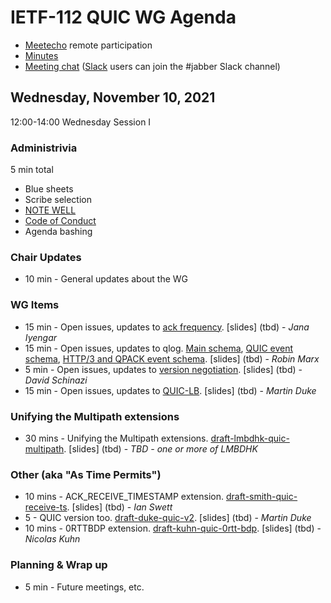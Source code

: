 # IETF-112 QUIC WG Agenda

* [Meetecho](https://meetings.conf.meetecho.com/ietf112/?group=quic) remote participation
* [Minutes](https://codimd.ietf.org/notes-ietf-112-quic)
* [Meeting chat](xmpp:quic@jabber.ietf.org?join) ([Slack](https://quicdev.slack.com/) users can join the #jabber Slack channel)

## Wednesday, November 10, 2021

12:00-14:00 Wednesday Session I

### Administrivia

5 min total

* Blue sheets
* Scribe selection
* [NOTE WELL](https://www.ietf.org/about/note-well.html)
* [Code of Conduct](https://www.rfc-editor.org/rfc/rfc7154.html)
* Agenda bashing

### Chair Updates
* 10 min - General updates about the WG


### WG Items
* 15 min - Open issues, updates to [ack frequency](https://github.com/quicwg/ack-frequency). [slides] (tbd) - *Jana Iyengar*
* 15 min - Open issues, updates to qlog. [Main schema](https://datatracker.ietf.org/doc/html/draft-ietf-quic-qlog-main-schema), [QUIC event schema](https://datatracker.ietf.org/doc/html/draft-ietf-quic-qlog-quic-events), [HTTP/3 and QPACK event schema](https://quicwg.github.io/qlog/#go.draft-ietf-quic-qlog-h3-events.html). [slides] (tbd) - *Robin Marx*
* 5 min - Open issues, updates to [version negotiation](https://datatracker.ietf.org/doc/draft-ietf-quic-version-negotiation/). [slides] (tbd) - *David Schinazi*
* 15 min - Open issues, updates to [QUIC-LB](https://datatracker.ietf.org/doc/draft-ietf-quic-load-balancers). [slides] (tbd) - *Martin Duke*

### Unifying the Multipath extensions
* 30 mins - Unifying the Multipath extensions. [draft-lmbdhk-quic-multipath](https://datatracker.ietf.org/doc/draft-lmbdhk-quic-multipath/). [slides] (tbd) - *TBD - one or more of LMBDHK*

### Other (aka "As Time Permits")
* 10 mins - ACK_RECEIVE_TIMESTAMP extension. [draft-smith-quic-receive-ts](https://datatracker.ietf.org/doc/draft-smith-quic-receive-ts/). [slides] (tbd) - *Ian Swett*
* 5 - QUIC version too. [draft-duke-quic-v2](https://datatracker.ietf.org/doc/draft-duke-quic-v2/). [slides] (tbd) - *Martin Duke*
* 10 mins - 0RTTBDP extension. [draft-kuhn-quic-0rtt-bdp](https://datatracker.ietf.org/doc/draft-kuhn-quic-0rtt-bdp/). [slides] (tbd) - *Nicolas Kuhn*


### Planning & Wrap up

* 5 min - Future meetings, etc.
